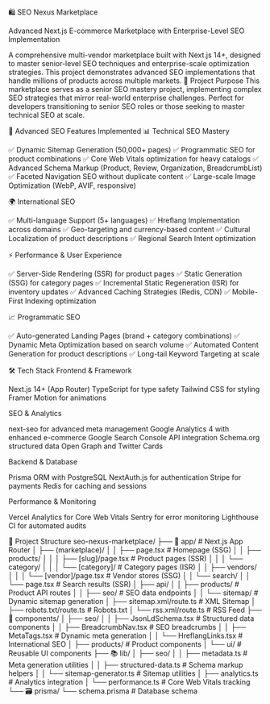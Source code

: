 🛍️ SEO Nexus Marketplace

Advanced Next.js E-commerce Marketplace with Enterprise-Level SEO Implementation

A comprehensive multi-vendor marketplace built with Next.js 14+, designed to master senior-level SEO techniques and enterprise-scale optimization strategies. This project demonstrates advanced SEO implementations that handle millions of products across multiple markets.
🎯 Project Purpose
This marketplace serves as a senior SEO mastery project, implementing complex SEO strategies that mirror real-world enterprise challenges. Perfect for developers transitioning to senior SEO roles or those seeking to master technical SEO at scale.

🚀 Advanced SEO Features Implemented
📊 Technical SEO Mastery

✅ Dynamic Sitemap Generation (50,000+ pages)
✅ Programmatic SEO for product combinations
✅ Core Web Vitals optimization for heavy catalogs
✅ Advanced Schema Markup (Product, Review, Organization, BreadcrumbList)
✅ Faceted Navigation SEO without duplicate content
✅ Large-scale Image Optimization (WebP, AVIF, responsive)

🌍 International SEO

✅ Multi-language Support (5+ languages)
✅ Hreflang Implementation across domains
✅ Geo-targeting and currency-based content
✅ Cultural Localization of product descriptions
✅ Regional Search Intent optimization

⚡ Performance & User Experience

✅ Server-Side Rendering (SSR) for product pages
✅ Static Generation (SSG) for category pages
✅ Incremental Static Regeneration (ISR) for inventory updates
✅ Advanced Caching Strategies (Redis, CDN)
✅ Mobile-First Indexing optimization

📈 Programmatic SEO

✅ Auto-generated Landing Pages (brand + category combinations)
✅ Dynamic Meta Optimization based on search volume
✅ Automated Content Generation for product descriptions
✅ Long-tail Keyword Targeting at scale


🛠️ Tech Stack
Frontend & Framework

Next.js 14+ (App Router)
TypeScript for type safety
Tailwind CSS for styling
Framer Motion for animations

SEO & Analytics

next-seo for advanced meta management
Google Analytics 4 with enhanced e-commerce
Google Search Console API integration
Schema.org structured data
Open Graph and Twitter Cards

Backend & Database

Prisma ORM with PostgreSQL
NextAuth.js for authentication
Stripe for payments
Redis for caching and sessions

Performance & Monitoring

Vercel Analytics for Core Web Vitals
Sentry for error monitoring
Lighthouse CI for automated audits


📁 Project Structure
seo-nexus-marketplace/
├── 📱 app/                          # Next.js App Router
│   ├── (marketplace)/
│   │   ├── page.tsx                 # Homepage (SSG)
│   │   ├── products/
│   │   │   ├── [slug]/page.tsx      # Product pages (SSR)
│   │   │   └── category/
│   │   │       └── [category]/      # Category pages (ISR)
│   │   ├── vendors/
│   │   │   └── [vendor]/page.tsx    # Vendor stores (SSG)
│   │   └── search/
│   │       └── page.tsx             # Search results (SSR)
│   ├── api/
│   │   ├── products/                # Product API routes
│   │   ├── seo/                     # SEO data endpoints
│   │   └── sitemap/                 # Dynamic sitemap generation
│   ├── sitemap.xml/route.ts         # XML Sitemap
│   ├── robots.txt/route.ts          # Robots.txt
│   └── rss.xml/route.ts             # RSS Feed
├── 🧩 components/
│   ├── seo/
│   │   ├── JsonLdSchema.tsx         # Structured data components
│   │   ├── BreadcrumbNav.tsx        # SEO breadcrumbs
│   │   ├── MetaTags.tsx             # Dynamic meta generation
│   │   └── HreflangLinks.tsx        # International SEO
│   ├── products/                    # Product components
│   └── ui/                          # Reusable UI components
├── 📚 lib/
│   ├── seo/
│   │   ├── metadata.ts              # Meta generation utilities
│   │   ├── structured-data.ts       # Schema markup helpers
│   │   └── sitemap-generator.ts     # Sitemap utilities
│   ├── analytics.ts                 # Analytics integration
│   └── performance.ts               # Core Web Vitals tracking
└── 🗃️ prisma/
    └── schema.prisma                # Database schema
